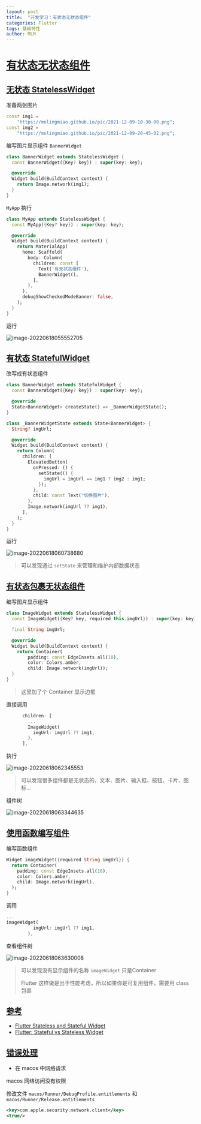 ```yaml
---
layout: post
title:  "开发学习：有状态无状态组件"
categories: Flutter
tags: 基础特性
author: MLM
---
```

# [有状态无状态组件](https://ducafecat.com/course/flutter-quickstart-learn/2-8-state-widget#%E6%9C%89%E7%8A%B6%E6%80%81%E6%97%A0%E7%8A%B6%E6%80%81%E7%BB%84%E4%BB%B6)

## [无状态 StatelessWidget](https://ducafecat.com/course/flutter-quickstart-learn/2-8-state-widget#%E6%97%A0%E7%8A%B6%E6%80%81-statelesswidget)

准备两张图片

```dart
const img1 =
    "https://molingmiao.github.io/pic/2021-12-09-10-30-00.png";
const img2 =
    "https://molingmiao.github.io/pic/2021-12-09-20-45-02.png";
```

编写图片显示组件 `BannerWidget`

```dart
class BannerWidget extends StatelessWidget {
  const BannerWidget({Key? key}) : super(key: key);

  @override
  Widget build(BuildContext context) {
    return Image.network(img1);
  }
}
```

`MyApp` 执行

```dart
class MyApp extends StatelessWidget {
  const MyApp({Key? key}) : super(key: key);

  @override
  Widget build(BuildContext context) {
    return MaterialApp(
      home: Scaffold(
        body: Column(
          children: const [
            Text('有无状态组件'),
            BannerWidget(),
          ],
        ),
      ),
      debugShowCheckedModeBanner: false,
    );
  }
}
```

运行

![image-20220618055552705](https://molingmiao.github.io/pic/image-20220618055552705.png)

## [有状态 StatefulWidget](https://ducafecat.com/course/flutter-quickstart-learn/2-8-state-widget#%E6%9C%89%E7%8A%B6%E6%80%81-statefulwidget)

改写成有状态组件

```dart
class BannerWidget extends StatefulWidget {
  const BannerWidget({Key? key}) : super(key: key);

  @override
  State<BannerWidget> createState() => _BannerWidgetState();
}

class _BannerWidgetState extends State<BannerWidget> {
  String? imgUrl;

  @override
  Widget build(BuildContext context) {
    return Column(
      children: [
        ElevatedButton(
          onPressed: () {
            setState(() {
              imgUrl = imgUrl == img1 ? img2 : img1;
            });
          },
          child: const Text("切换图片"),
        ),
        Image.network(imgUrl ?? img1),
      ],
    );
  }
}
```

运行

![image-20220618060738680](https://molingmiao.github.io/pic/image-20220618060738680.png)

> 可以发现通过 `setState` 来管理和维护内部数据状态

## [有状态包裹无状态组件](https://ducafecat.com/course/flutter-quickstart-learn/2-8-state-widget#%E6%9C%89%E7%8A%B6%E6%80%81%E5%8C%85%E8%A3%B9%E6%97%A0%E7%8A%B6%E6%80%81%E7%BB%84%E4%BB%B6)

编写图片显示组件

```dart
class ImageWidget extends StatelessWidget {
  const ImageWidget({Key? key, required this.imgUrl}) : super(key: key);

  final String imgUrl;

  @override
  Widget build(BuildContext context) {
    return Container(
        padding: const EdgeInsets.all(10),
        color: Colors.amber,
        child: Image.network(imgUrl));
  }
}
```

> 这里加了个 Container 显示边框

直接调用

```dart
      children: [
        ...
        ImageWidget(
          imgUrl: imgUrl ?? img1,
        ),
      ],
```

执行

![image-20220618062345553](https://molingmiao.github.io/pic/image-20220618062345553.png)

> 可以发现很多组件都是无状态的，文本、图片、输入框、按钮、卡片、图标...

组件树

![image-20220618063344635](https://molingmiao.github.io/pic/image-20220618063344635.png)

## [使用函数编写组件](https://ducafecat.com/course/flutter-quickstart-learn/2-8-state-widget#%E4%BD%BF%E7%94%A8%E5%87%BD%E6%95%B0%E7%BC%96%E5%86%99%E7%BB%84%E4%BB%B6)

编写函数组件

```dart
Widget imageWidget({required String imgUrl}) {
  return Container(
    padding: const EdgeInsets.all(10),
    color: Colors.amber,
    child: Image.network(imgUrl),
  );
}
```

调用

```dart
...
imageWidget(
          imgUrl: imgUrl ?? img1,
        ),
```

查看组件树

![image-20220618063630008](https://molingmiao.github.io/pic/image-20220618063630008.png)

> 可以发现没有显示组件的名称 `imageWidget` 只是Container
>
> Flutter 这样做是出于性能考虑，所以如果你是可复用组件，需要用 class 包裹

## [参考](https://ducafecat.com/course/flutter-quickstart-learn/2-8-state-widget#%E5%8F%82%E8%80%83)

* [Flutter Stateless and Stateful Widget](https://medium.com/@paridhi.softinator/flutter-stateless-and-stateful-widget-4f1ef1fb7177)
* [Flutter: Stateful vs Stateless Widget](https://medium.com/flutter-community/flutter-stateful-vs-stateless-db325309deae)

## [错误处理](https://ducafecat.com/course/flutter-quickstart-learn/2-8-state-widget#%E9%94%99%E8%AF%AF%E5%A4%84%E7%90%86)

* 在 macos 中网络请求

macos 网络访问没有权限

修改文件 `macos/Runner/DebugProfile.entitlements` 和 `macos/Runner/Release.entitlements`

```xml
<key>com.apple.security.network.client</key>
<true/>
```
